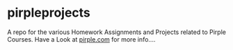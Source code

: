 # pirpleprojects
A repo for the various Homework Assignments and Projects related to Pirple Courses.
Have a Look at <a href="https://www.pirple.com">pirple.com</a> for more info....
